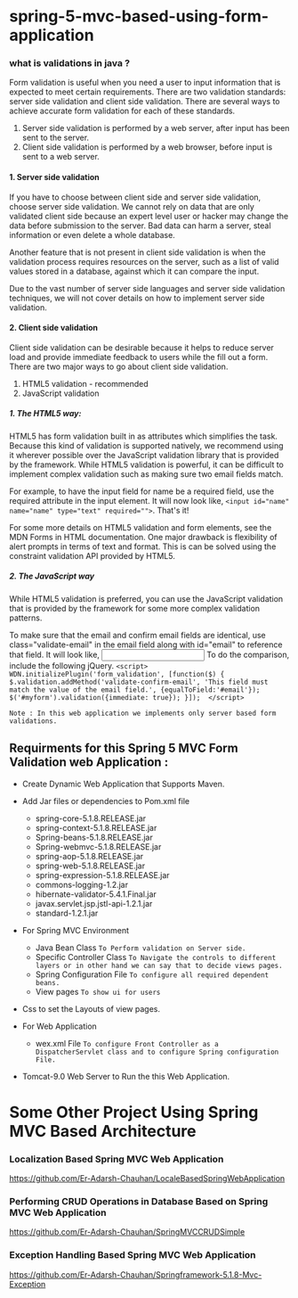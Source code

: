 # spring-5-mvc-based-using-form-application

### what is validations in java ?

Form validation is useful when you need a user to input information that is expected to meet certain requirements. There are two validation standards: server side validation and client side validation. There are several ways to achieve accurate form validation for each of these standards.
  1. Server side validation is performed by a web server, after input has been sent to the server.
  2. Client side validation is performed by a web browser, before input is sent to a web server.
  
#### 1. Server side validation

If you have to choose between client side and server side validation, choose server side validation. We cannot rely on data that are only validated client side because an expert level user or hacker may change the data before submission to the server. Bad data can harm a server, steal information or even delete a whole database.

Another feature that is not present in client side validation is when the validation process requires resources on the server, such as a list of valid values stored in a database, against which it can compare the input.

Due to the vast number of server side languages and server side validation techniques, we will not cover details on how to implement server side validation.

#### 2. Client side validation
Client side validation can be desirable because it helps to reduce server load and provide immediate feedback to users while the fill out a form. There are two major ways to go about client side validation.

1. HTML5 validation - recommended
2. JavaScript validation

##### 1. The HTML5 way:
HTML5 has form validation built in as attributes which simplifies the task. Because this kind of validation is supported natively, we recommend using it wherever possible over the JavaScript validation library that is provided by the framework. While HTML5 validation is powerful, it can be difficult to implement complex validation such as making sure two email fields match.

For example, to have the input field for name be a required field, use the required attribute in the input element. It will now look like, `<input id="name" name="name" type="text" required="">`. That's it!

For some more details on HTML5 validation and form elements, see the MDN Forms in HTML documentation. One major drawback is flexibility of alert prompts in terms of text and format. This is can be solved using the constraint validation API provided by HTML5.

##### 2. The JavaScript way
While HTML5 validation is preferred, you can use the JavaScript validation that is provided by the framework for some more complex validation patterns.

To make sure that the email and confirm email fields are identical, use class="validate-email" in the email field along with id="email" to reference that field. It will look like, <input class="validate-email" id="email" name="email" type="text">
To do the comparison, include the following jQuery.
`<script>
        WDN.initializePlugin('form_validation', [function($) {
          $.validation.addMethod('validate-confirm-email', 'This field must match the value of the email field.',
          {equalToField:'#email'});
          $('#myform').validation({immediate: true});
          }]); 
     </script>
`

`Note : In this web application we implements only server based form validations.`

## Requirments for this Spring 5 MVC Form Validation web Application :
  * Create Dynamic Web Application that Supports Maven.
  * Add Jar files or dependencies to Pom.xml file
     *  spring-core-5.1.8.RELEASE.jar
     *  spring-context-5.1.8.RELEASE.jar
     *  Spring-beans-5.1.8.RELEASE.jar
     *  Spring-webmvc-5.1.8.RELEASE.jar
     *  spring-aop-5.1.8.RELEASE.jar
     *  spring-web-5.1.8.RELEASE.jar
     *  spring-expression-5.1.8.RELEASE.jar
     *  commons-logging-1.2.jar
     *  hibernate-validator-5.4.1.Final.jar
     *  javax.servlet.jsp.jstl-api-1.2.1.jar
     *  standard-1.2.1.jar
     
  * For Spring MVC Environment 
      * Java Bean Class 
      `To Perform validation on Server side.`
      * Specific Controller Class
      `To Navigate the controls to different layers or in other hand we can say that to decide views pages.`
      * Spring Configuration File
      `To configure all required dependent beans.`
      * View pages
      `To show ui for users`
  * Css to set the Layouts of view pages.
  * For Web Application
      * wex.xml File
      `To configure Front Controller as a DispatcherServlet class and to configure Spring configuration File.`
  
  * Tomcat-9.0 Web Server to Run the this Web  Application.
      
  # Some Other Project Using Spring MVC Based Architecture 
  ### Localization Based Spring MVC Web Application
  https://github.com/Er-Adarsh-Chauhan/LocaleBasedSpringWebApplication
  
  ### Performing CRUD Operations in Database Based on Spring MVC Web Application
  https://github.com/Er-Adarsh-Chauhan/SpringMVCCRUDSimple
  
  ### Exception Handling Based Spring MVC Web Application
  https://github.com/Er-Adarsh-Chauhan/Springframework-5.1.8-Mvc-Exception
